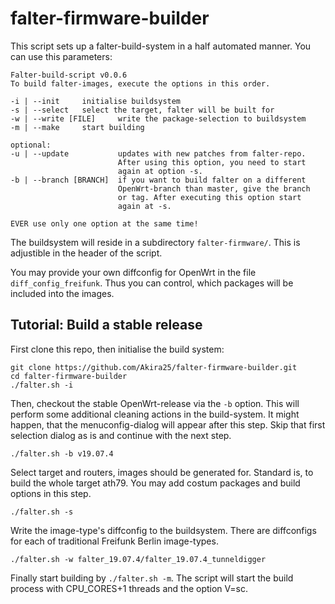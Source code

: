 # falter-firmware-builder
This script sets up a falter-build-system in a half automated manner. You can use this parameters:

```
Falter-build-script v0.0.6
To build falter-images, execute the options in this order.

-i | --init     initialise buildsystem
-s | --select   select the target, falter will be built for
-w | --write [FILE]     write the package-selection to buildsystem
-m | --make     start building

optional:
-u | --update           updates with new patches from falter-repo.
                        After using this option, you need to start
                        again at option -s.
-b | --branch [BRANCH]  if you want to build falter on a different
                        OpenWrt-branch than master, give the branch
                        or tag. After executing this option start
                        again at -s.

EVER use only one option at the same time!
```
The buildsystem will reside in a subdirectory `falter-firmware/`. This is adjustible in the header
of the script.

You may provide your own diffconfig for OpenWrt in the file `diff_config_freifunk`. Thus you can
control, which packages will be included into the images.


## Tutorial: Build a stable release
First clone this repo, then initialise the build system:
```
git clone https://github.com/Akira25/falter-firmware-builder.git
cd falter-firmware-builder
./falter.sh -i
```
Then, checkout the stable OpenWrt-release via the `-b` option. This will perform some additional
cleaning actions in the build-system. It might happen, that the menuconfig-dialog will appear after this step.
Skip that first selection dialog as is and continue with the next step.
```
./falter.sh -b v19.07.4
```

Select target and routers, images should be generated for. Standard is, to build the whole target ath79. You may add costum packages and build options in this step.
```
./falter.sh -s
```

Write the image-type's diffconfig to the buildsystem. There are diffconfigs for each of traditional Freifunk Berlin image-types.
```
./falter.sh -w falter_19.07.4/falter_19.07.4_tunneldigger
```
Finally start building by `./falter.sh -m`. The script will start the build process with CPU_CORES+1 threads and the option V=sc.